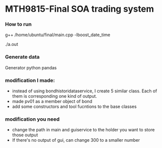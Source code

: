 # MTH9815-Final SOA trading system

### How to run
g++ /home/ubuntu/final/main.cpp -lboost_date_time

./a.out

### Generate data
Generator python pandas

### modification I made:
- instead of using bondhistoridataservice, I create 5 similar class. Each of them is corresponding one kind of output.
- made pv01 as a member object of bond
- add some constructors and tool fucntions to the base classes

### modification you need
- change the path in main and guiservice to the holder you want to store those output
- If there's no output of gui, can change 300 to a smaller number
